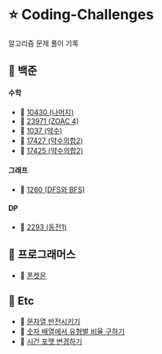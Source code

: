 # ⭐ Coding-Challenges
알고리즘 문제 풀이 기록 

## 📌 백준 
#### 수학
- 🍪 [10430 (나머지)](https://github.com/M1nKyu/Coding-Challenges/blob/main/Baekjoon/%EC%88%98%ED%95%99/10430%EB%B2%88%20(%EB%82%98%EB%A8%B8%EC%A7%80).md)
- 🍪 [23971 (ZOAC 4)](https://github.com/M1nKyu/Coding-Challenges/blob/main/Baekjoon/%EC%88%98%ED%95%99/23971%EB%B2%88%20(ZOAC%204).md)
- 🍪 [1037 (약수)](https://github.com/M1nKyu/Coding-Challenges/blob/main/Baekjoon/%EC%88%98%ED%95%99/1037%EB%B2%88%20(%EC%95%BD%EC%88%98).md)
- 🍪 [17427 (약수의합2)](https://github.com/M1nKyu/Coding-Challenges/blob/main/Baekjoon/%EC%88%98%ED%95%99/17427%EB%B2%88%20(%EC%95%BD%EC%88%98%EC%9D%98%20%ED%95%A9%202).md)
- 🍪 [17425 (약수의합2)](https://github.com/M1nKyu/Coding-Challenges/blob/main/Baekjoon/%EC%88%98%ED%95%99/17425%EB%B2%88%20(%EC%95%BD%EC%88%98%EC%9D%98%20%ED%95%A9).md)

#### 그래프
- 🍪 [1260 (DFS와 BFS)](https://github.com/M1nKyu/Coding-Challenges/blob/main/Baekjoon/%EA%B7%B8%EB%9E%98%ED%94%84/1260%EB%B2%88%20(DFS%EC%99%80%20BFS).md)


#### DP
- 🍪 [2293 (동전1)](https://github.com/M1nKyu/Coding-Challenges/blob/main/Baekjoon/%EB%8B%A4%EC%9D%B4%EB%82%98%EB%AF%B9%20%ED%94%84%EB%A1%9C%EA%B7%B8%EB%9E%98%EB%B0%8D/2293%EB%B2%88%20(%EB%8F%99%EC%A0%84%201).md)



## 📌 프로그래머스
- 🍪 [폰켓몬](https://github.com/M1nKyu/Coding-Challenges/blob/main/Programmers/%ED%8F%B0%EC%BC%93%EB%AA%AC.md)


## 📌 Etc
- 🍪 [문자열 반전시키기](https://github.com/M1nKyu/Coding-Challenges/blob/main/Etc/%EB%AC%B8%EC%9E%90%EC%97%B4%20%EB%B0%98%EC%A0%84%20%EC%8B%9C%ED%82%A4%EA%B8%B0.md)
- 🍪 [숫자 배열에서 유형별 비율 구하기](https://github.com/M1nKyu/Coding-Challenges/blob/main/Etc/%EC%88%AB%EC%9E%90%20%EB%B0%B0%EC%97%B4%EC%97%90%EC%84%9C%20%EC%9C%A0%ED%98%95%EB%B3%84%20%EB%B9%84%EC%9C%A8%20%EA%B5%AC%ED%95%98%EA%B8%B0.md)
- 🍪 [시간 포맷 변경하기](https://github.com/M1nKyu/Coding-Challenges/blob/main/Etc/%EC%8B%9C%EA%B0%84%20%ED%8F%AC%EB%A7%B7%20%EB%B3%80%EA%B2%BD%ED%95%98%EA%B8%B0.md)
